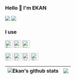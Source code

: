 ### Hello 👋 I'm EKAN

<p>
  <a href="https://ekan.kr" target="_blank"><img src="https://img.shields.io/badge/Blog-DD0B78?style=flat-square"/></a>
  <a href="https://www.linkedin.com/in/ekankr2/?locale=en_US" target="_blank"><img src="https://img.shields.io/badge/LinkedIn-0A66C2?style=flat-square&logo=Linkedin&logoColor=white"/></a>
</p>

###  I use
<p>
  <code><img height="24" alt="typescript" src="https://cdn.worldvectorlogo.com/logos/typescript.svg"></code>
  <code><img height="24" alt="python" src="https://cdn.worldvectorlogo.com/logos/python-5.svg"></code>
  <code><img height="24" alt="kotlin" src="https://cdn.worldvectorlogo.com/logos/kotlin-2.svg"></code>
</p>

<p>

</p>

<p>
  <code><img height="24" alt="aws" src="https://cdn.worldvectorlogo.com/logos/aws-2.svg"></code>
  <code><img height="24" alt="postgresql" src="https://cdn.worldvectorlogo.com/logos/postgresql.svg"></code>
  <code><img height="24" alt="redis" src="https://cdn.worldvectorlogo.com/logos/redis.svg"></code>
  <code><img height="24" alt="docker" src="https://cdn.worldvectorlogo.com/logos/docker-4.svg"></code>
</p>


| <img align="center" src="https://github-readme-stats.vercel.app/api?username=ekankr2&show_icons=true&include_all_commits=true&theme=buefy&hide_border=true" alt="Ekan's github stats" /> | <img align="center" src="https://github-readme-stats.vercel.app/api/top-langs/?username=ekankr2&layout=compact&theme=buefy&hide_border=true&hide=vue" /> |
| ------------- | ------------- |
